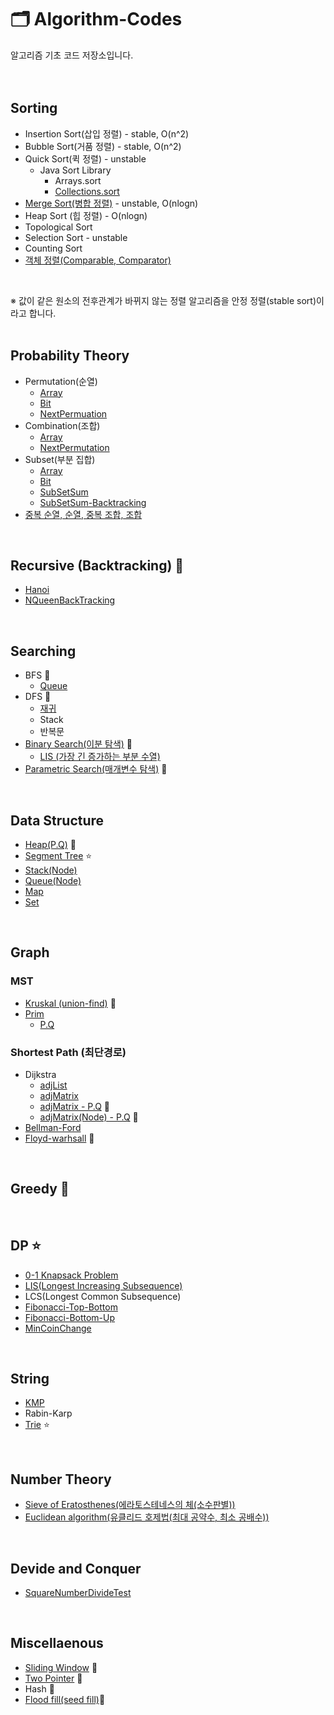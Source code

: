 # 🗂️ Algorithm-Codes
알고리즘 기초 코드 저장소입니다.
</br>
</br>
</br>

## Sorting
* Insertion Sort(삽입 정렬) - stable, O(n^2)
* Bubble Sort(거품 정렬) - stable, O(n^2)
* Quick Sort(퀵 정렬) - unstable
  * Java Sort Library
    * Arrays.sort
    * [Collections.sort](/Codes/collections_sort.md)
* [Merge Sort(병합 정렬)](/Codes/mergeSort.md) - unstable, O(nlogn)
* Heap Sort (힙 정렬) - O(nlogn)
* Topological Sort
* Selection Sort - unstable
* Counting Sort
* [객체 정렬(Comparable, Comparator)](/Codes/objectSort.md)
</br>

※ 값이 같은 원소의 전후관계가 바뀌지 않는 정렬 알고리즘을 안정 정렬(stable sort)이라고 합니다.
</br>
</br>

## Probability Theory
* Permutation(순열)
  * [Array](Codes/perm.java)
  * [Bit](Codes/permuation_flag.java)
  * [NextPermuation](Codes/permuNP.java) 
* Combination(조합)
   * [Array](Codes/combi.java)  
   * [NextPermutation](Codes/combiNP.java) 
* Subset(부분 집합)
   * [Array](Codes/subSet.java)
   * [Bit](Codes/subSet_bit.java)
   * [SubSetSum](Codes/subSetSum.java)
   * [SubSetSum-Backtracking](Codes/subSetSum_back.java) 
* [중복 순열, 순열, 중복 조합, 조합](Codes/diceTest.java)
</br>

## Recursive (Backtracking) 🌟
* [Hanoi](Codes/hanoi.java)
* [NQueenBackTracking](Codes/nqueenback.java)
</br>

## Searching
* BFS 🌟
  * [Queue](Codes/bfs.md)
* DFS 🌟
  * [재귀](Codes/dfs_recur.md)
  * Stack
  * 반복문
* [Binary Search(이분 탐색)](Codes/binarysearch.java) 🌟
  * [LIS (가장 긴 증가하는 부분 수열)](/Codes/LIS.md)
* [Parametric Search(매개변수 탐색)](Codes/parametricSearch.md) 🌟
</br>

## Data Structure
* [Heap(P.Q)](/Codes/priorityQueue.md) 🌟
* [Segment Tree](Codes/segmentTree.java) ⭐
* [Stack(Node)](Codes/stack.java)
* [Queue(Node)](Codes/queue.java)
* [Map](Codes/map.md)
* [Set](Codes/set.md)
</br>

## Graph
### MST
* [Kruskal (union-find)](Codes/kruskal.java) 🌟
* [Prim](Codes/prim.java)
  * [P.Q](Codes/prim_pq.java)

### Shortest Path (최단경로)
* Dijkstra
  * [adjList](Codes/dijkstra_adjList.java) 
  * [adjMatrix](Codes/dijkstra_adjMatrix.java)
  * [adjMatrix - P.Q](Codes/dijkstra_pq.java) 🌟
  * [adjMatrix(Node) - P.Q](Codes/dijkstra_node_pq.java) 🌟
* [Bellman-Ford](Codes/bellmanford.java)
* [Floyd-warhsall](Codes/floyd.java) 🌟
</br>

## Greedy 🌟
</br>

## DP ⭐
* [0-1 Knapsack Problem](Codes/zerooneknapsack.java)
* [LIS(Longest Increasing Subsequence)](Codes/lis.java)
* LCS(Longest Common Subsequence)
* [Fibonacci-Top-Bottom](Codes/fibonacci.java)
* [Fibonacci-Bottom-Up](Codes/fibonacci2.java)
* [MinCoinChange](Codes/minCoinChange.java)
</br>

## String
* [KMP](Codes/kmp.java)
* Rabin-Karp
* [Trie](Codes/trie.md) ⭐
</br>

## Number Theory
* [Sieve of Eratosthenes(에라토스테네스의 체(소수판별))](Codes/Eratosthenes.java)
* [Euclidean algorithm(유클리드 호제법(최대 공약수, 최소 공배수))](Codes/Euclidean.md)
</br>

## Devide and Conquer
* [SquareNumberDivideTest](Codes/divideTest.java)
</br>

## Miscellaenous
* [Sliding Window](Codes/slidingWindow.md) 🌟
* [Two Pointer](Codes/twoPointer.md) 🌟
* Hash 🌟
* [Flood fill(seed fill)](Codes/floodFill.md)🌟
</br>

